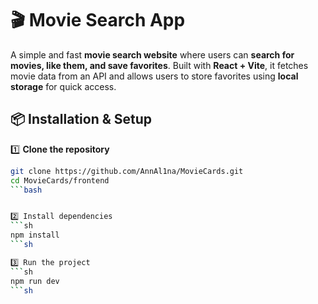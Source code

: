 # 🎬 Movie Search App  

A simple and fast **movie search website** where users can **search for movies, like them, and save favorites**. Built with **React + Vite**, it fetches movie data from an API and allows users to store favorites using **local storage** for quick access.  

## 📦 Installation & Setup  

1️⃣ **Clone the repository**  
```bash
git clone https://github.com/AnnAl1na/MovieCards.git
cd MovieCards/frontend
```bash


2️⃣ Install dependencies
```sh
npm install
```sh

3️⃣ Run the project
```sh
npm run dev
```sh

